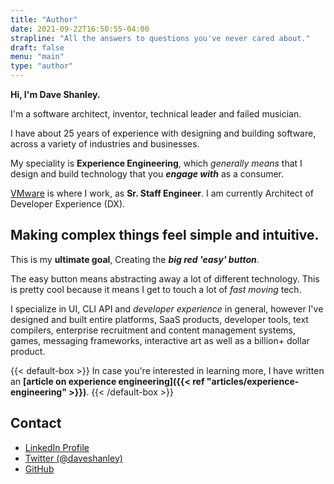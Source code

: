 ```yaml
---
title: "Author"
date: 2021-09-22T16:50:55-04:00
strapline: "All the answers to questions you've never cared about."
draft: false
menu: "main"
type: "author"
---
```


**Hi, I'm Dave Shanley.**

I'm a software architect, inventor, technical leader and failed musician.

I have about 25 years of experience with designing and building software, across a variety of industries and businesses.

My speciality is **Experience Engineering**, which _generally means_ that I design and build technology that you **_engage with_** as a consumer.

[VMware](https://vmware.com) is where I work, as **Sr. Staff Engineer**. I am currently Architect of Developer Experience (DX).


## Making complex things feel simple and intuitive.

This is my **ultimate goal**, Creating the **_big red 'easy' button_**.

The easy button means abstracting away a lot of different technology. This is pretty cool because it means I get to touch a lot of *fast moving* tech. 

I specialize in UI, CLI API and *developer experience* in general, however I've designed and built entire platforms, SaaS products, developer tools, text compilers, enterprise recruitment and content management systems, games, messaging frameworks, interactive art as well as a billion+ dollar product.

{{< default-box >}}
In case you're interested in learning more, I have written an **[article on experience engineering]({{< ref "articles/experience-engineering" >}})**.
{{< /default-box >}}

## Contact

- [LinkedIn Profile](https://www.linkedin.com/in/daveshanley/)
- [Twitter (@daveshanley)](https://twitter.com/daveshanley)
- [GitHub](https://github.com/daveshanley)

